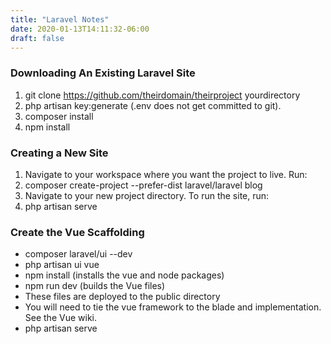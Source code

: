 ```yaml
---
title: "Laravel Notes"
date: 2020-01-13T14:11:32-06:00
draft: false
---
```


### Downloading An Existing Laravel Site

1. git clone <https://github.com/theirdomain/theirproject> yourdirectory
1. php artisan key:generate (.env does not get committed to git).
1. composer install
1. npm install

### Creating a New Site

1. Navigate to your workspace where you want the project to live. Run:
1. composer create-project --prefer-dist laravel/laravel blog
1. Navigate to your new project directory. To run the site, run:
1. php artisan serve

### Create the Vue Scaffolding

* composer laravel/ui --dev
* php artisan ui vue
* npm install (installs the vue and node packages)
* npm run dev (builds the Vue files)
* These files are deployed to the public directory
* You will need to tie the vue framework to the blade and implementation. See the Vue wiki.
* php artisan serve
